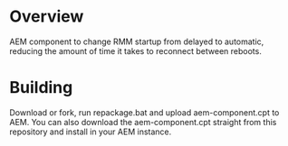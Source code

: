 # Overview #
AEM component to change RMM startup from delayed to automatic, reducing the amount of time it takes to reconnect between reboots.

# Building #
Download or fork, run repackage.bat and upload aem-component.cpt to AEM. You can also download the aem-component.cpt straight from this repository and install in your AEM instance.